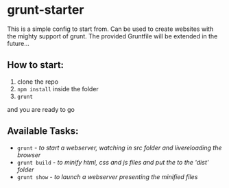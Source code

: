 # grunt-starter

This is a simple config to start from. Can be used to create websites with the mighty support of grunt. The provided Gruntfile will be extended in the future...

## How to start:

1. clone the repo
2. ```npm install``` inside the folder
3. ```grunt```
 
and you are ready to go


## Available Tasks:
* ```grunt``` - *to start a webserver, watching in src folder and livereloading the browser*
* ```grunt build``` - *to minify html, css and js files and put the to the 'dist' folder*
* ```grunt show``` - *to launch a webserver presenting the minified files*

